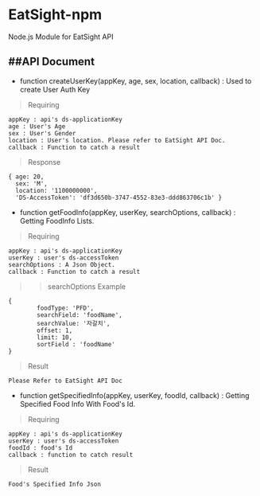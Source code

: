 # EatSight-npm
Node.js Module for EatSight API

##API Document
----------------

* function createUserKey(appKey, age, sex, location, callback) : Used to create User Auth Key

> Requiring

    appKey : api's ds-applicationKey
    age : User's Age
    sex : User's Gender
    location : User's location. Please refer to EatSight API Doc.
    callback : Function to catch a result
    
> Response
    
    { age: 20,
      sex: 'M',
      location: '1100000000',
      'DS-AccessToken': 'df3d650b-3747-4552-83e3-ddd863706c1b' }


* function getFoodInfo(appKey, userKey, searchOptions, callback) : Getting FoodInfo Lists.

> Requiring
    
    appKey : api's ds-applicationKey
    userKey : user's ds-accessToken
    searchOptions : A Json Object.
    callback : Function to catch a result
>> searchOptions Example

    {
            foodType: 'PFD',
            searchField: 'foodName',
            searchValue: '자갈치',
            offset: 1,
            limit: 10,
            sortField : 'foodName'
    }

> Result

    Please Refer to EatSight API Doc
    
    
    
* function getSpecifiedInfo(appKey, userKey, foodId, callback) : Getting Specified Food Info With Food's Id.

> Requiring

    appKey : api's ds-applicationKey
    userKey : user's ds-accessToken
    foodId : food's Id
    callback : function to catch result
    
> Result

    Food's Specified Info Json

